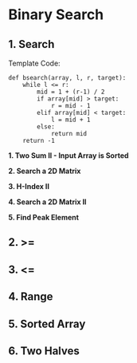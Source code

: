 # Binary Search

## 1. Search

Template Code:

```
def bsearch(array, l, r, target):
	while l <= r:
		mid = 1 + (r-1) / 2
		if array[mid] > target:
			r = mid - 1
		elif array[mid] < target:
			l = mid + 1
		else:
			return mid
	return -1
```

**1. Two Sum II - Input Array is Sorted**

**2. Search a 2D Matrix**

**3. H-Index II**

**4. Search a 2D Matrix II**

**5. Find Peak Element**

## 2. >=

## 3. <=

## 4. Range

## 5. Sorted Array

## 6. Two Halves
